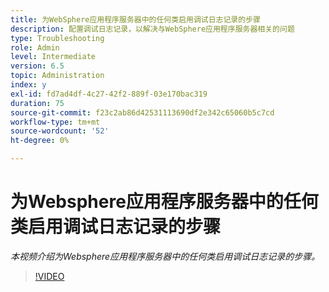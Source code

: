 ```yaml
---
title: 为WebSphere应用程序服务器中的任何类启用调试日志记录的步骤
description: 配置调试日志记录，以解决与WebSphere应用程序服务器相关的问题
type: Troubleshooting
role: Admin
level: Intermediate
version: 6.5
topic: Administration
index: y
exl-id: fd7ad4df-4c27-42f2-889f-03e170bac319
duration: 75
source-git-commit: f23c2ab86d42531113690df2e342c65060b5c7cd
workflow-type: tm+mt
source-wordcount: '52'
ht-degree: 0%

---
```


# 为Websphere应用程序服务器中的任何类启用调试日志记录的步骤

*本视频介绍为Websphere应用程序服务器中的任何类启用调试日志记录的步骤。*

>[!VIDEO](https://video.tv.adobe.com/v/335523?quality=12&learn=on)
